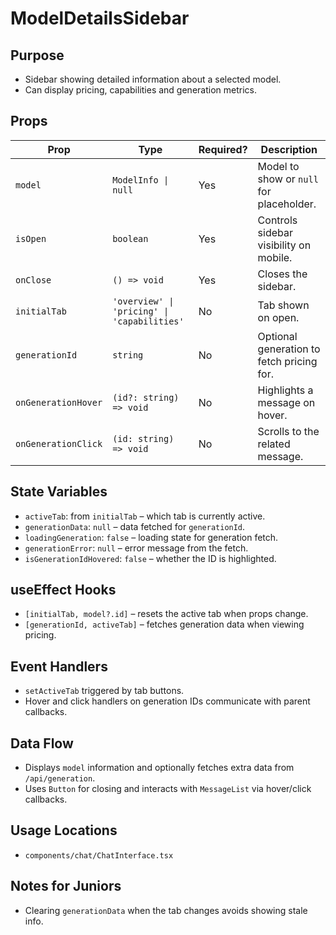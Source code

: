 # ModelDetailsSidebar

## Purpose
- Sidebar showing detailed information about a selected model.
- Can display pricing, capabilities and generation metrics.

## Props
| Prop | Type | Required? | Description |
| ---- | ---- | --------- | ----------- |
| `model` | `ModelInfo \| null` | Yes | Model to show or `null` for placeholder. |
| `isOpen` | `boolean` | Yes | Controls sidebar visibility on mobile. |
| `onClose` | `() => void` | Yes | Closes the sidebar. |
| `initialTab` | `'overview' \| 'pricing' \| 'capabilities'` | No | Tab shown on open. |
| `generationId` | `string` | No | Optional generation to fetch pricing for. |
| `onGenerationHover` | `(id?: string) => void` | No | Highlights a message on hover. |
| `onGenerationClick` | `(id: string) => void` | No | Scrolls to the related message. |

## State Variables
- `activeTab`: from `initialTab` – which tab is currently active.
- `generationData`: `null` – data fetched for `generationId`.
- `loadingGeneration`: `false` – loading state for generation fetch.
- `generationError`: `null` – error message from the fetch.
- `isGenerationIdHovered`: `false` – whether the ID is highlighted.

## useEffect Hooks
- `[initialTab, model?.id]` – resets the active tab when props change.
- `[generationId, activeTab]` – fetches generation data when viewing pricing.

## Event Handlers
- `setActiveTab` triggered by tab buttons.
- Hover and click handlers on generation IDs communicate with parent callbacks.

## Data Flow
- Displays `model` information and optionally fetches extra data from `/api/generation`.
- Uses `Button` for closing and interacts with `MessageList` via hover/click callbacks.

## Usage Locations
- `components/chat/ChatInterface.tsx`

## Notes for Juniors
- Clearing `generationData` when the tab changes avoids showing stale info.
